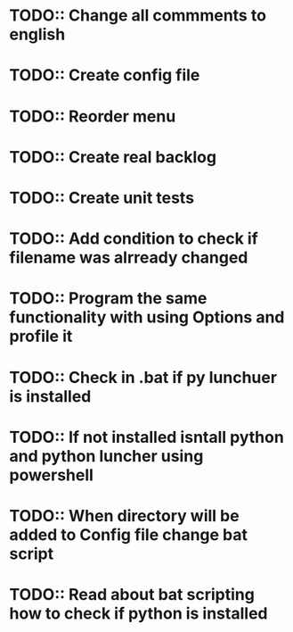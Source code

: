 # TODO:: Change all commments to english
# TODO:: Create config file
# TODO:: Reorder menu 
# TODO:: Create real backlog
# TODO:: Create unit tests
# TODO:: Add condition to check if filename was alrready changed
# TODO:: Program the same functionality with using Options and profile it
# TODO:: Check in .bat if py lunchuer is installed
# TODO:: If not installed isntall python and python luncher using powershell
# TODO:: When directory will be added to Config file change bat script
# TODO:: Read about bat scripting how to check if python is installed
